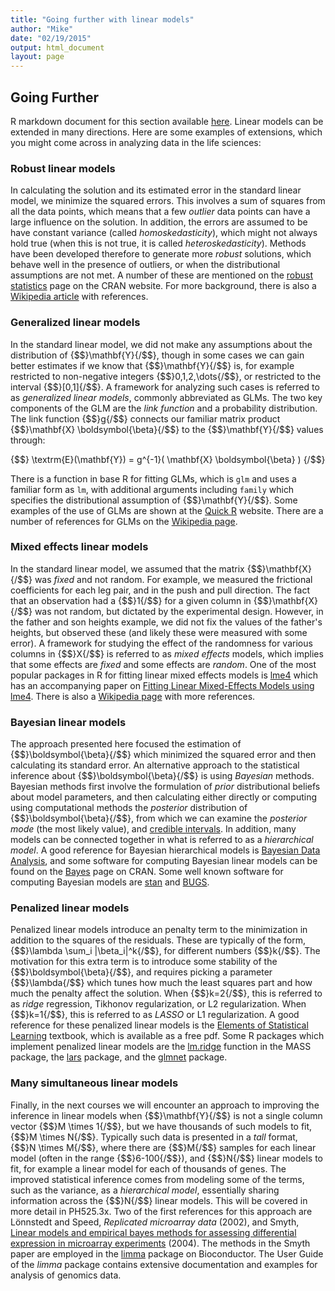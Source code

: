 ```yaml
---
title: "Going further with linear models"
author: "Mike"
date: "02/19/2015"
output: html_document
layout: page
---
```


## Going Further

R markdown document for this section available [here](https://github.com/genomicsclass/labs/tree/master/course2/linear_models_going_further.Rmd).
Linear models can be extended in many directions. Here are some examples of extensions, which you might come across in analyzing data in the life sciences:

### Robust linear models

In calculating the solution and its estimated error in the standard linear model, we minimize the squared errors. This involves a sum of squares from all the data points, which means that a few *outlier* data points can have a large influence on the solution. In addition, the errors are assumed to be have constant variance (called *homoskedasticity*), which might not always hold true (when this is not true, it is called *heteroskedasticity*). Methods have been developed therefore to generate more *robust* solutions, which behave well in the presence of outliers, or when the distributional assumptions are not met. A number of these are mentioned on the [robust statistics](http://cran.r-project.org/web/views/Robust.html) page on the CRAN website. For more background, there is also a [Wikipedia article](http://en.wikipedia.org/wiki/Robust_regression) with references.

### Generalized linear models

In the standard linear model, we did not make any assumptions about the distribution of {$$}\mathbf{Y}{/$$}, though in some cases we can gain better estimates if we know that {$$}\mathbf{Y}{/$$} is, for example restricted to non-negative integers {$$}0,1,2,\dots{/$$}, or restricted to the interval {$$}[0,1]{/$$}. A framework for analyzing such cases is referred to as *generalized linear models*, commonly abbreviated as GLMs. The two key components of the GLM are the *link function* and a probability distribution. The link function {$$}g{/$$} connects our familiar matrix product {$$}\mathbf{X} \boldsymbol{\beta}{/$$} to the {$$}\mathbf{Y}{/$$} values through:

{$$} \textrm{E}(\mathbf{Y}) = g^{-1}( \mathbf{X} \boldsymbol{\beta} ) {/$$}

There is a function in base R for fitting GLMs, which is `glm` and uses a familiar form as `lm`, with additional arguments including `family` which specifies the distributional assumption of {$$}\mathbf{Y}{/$$}. Some examples of the use of GLMs are shown at the [Quick R](http://www.statmethods.net/advstats/glm.html) website. There are a number of references for GLMs on the [Wikipedia page](http://en.wikipedia.org/wiki/Generalized_linear_model). 

### Mixed effects linear models

In the standard linear model, we assumed that the matrix {$$}\mathbf{X}{/$$} was *fixed* and not random. For example, we measured the frictional coefficients for each leg pair, and in the push and pull direction. The fact that an observation had a {$$}1{/$$} for a given column in {$$}\mathbf{X}{/$$} was not random, but dictated by the experimental design. However, in the father and son heights example, we did not fix the values of the father's heights, but observed these (and likely these were measured with some error). A framework for studying the effect of the randomness for various columns in {$$}X{/$$} is referred to as *mixed effects* models, which implies that some effects are *fixed* and some effects are *random*. One of the most popular packages in R for fitting linear mixed effects models is [lme4](http://lme4.r-forge.r-project.org/) which has an accompanying paper on [Fitting Linear Mixed-Effects Models using lme4](http://arxiv.org/abs/1406.5823). There is also a [Wikipedia page](http://en.wikipedia.org/wiki/Mixed_model) with more references.

### Bayesian linear models

The approach presented here focused the estimation of {$$}\boldsymbol{\beta}{/$$} which minimized the squared error and then calculating its standard error. An alternative approach to the statistical inference about {$$}\boldsymbol{\beta}{/$$} is using *Bayesian* methods. Bayesian methods first involve the formulation of *prior* distributional beliefs about model parameters, and then calculating either directly or computing using computational methods the *posterior* distribution of {$$}\boldsymbol{\beta}{/$$}, from which we can examine the *posterior mode* (the most likely value), and [credible intervals](http://en.wikipedia.org/wiki/Credible_interval). In addition, many models can be connected together in what is referred to as a *hierarchical model*. A good reference for Bayesian hierarchical models is [Bayesian Data Analysis](http://www.stat.columbia.edu/~gelman/book/), and some software for computing Bayesian linear models can be found on the [Bayes](http://cran.r-project.org/web/views/Bayesian.html) page on CRAN. Some well known software for computing Bayesian models are [stan](http://mc-stan.org/) and [BUGS](http://www.mrc-bsu.cam.ac.uk/software/bugs/).

### Penalized linear models

Penalized linear models introduce an penalty term to the minimization in addition to the squares of the residuals. These are typically of the form, {$$}\lambda \sum_i \|\beta_i\|^k{/$$}, for different numbers {$$}k{/$$}. The motivation for this extra term is to introduce some stability of the {$$}\boldsymbol{\beta}{/$$}, and requires picking a parameter {$$}\lambda{/$$} which tunes how much the least squares part and how much the penalty affect the solution. When {$$}k=2{/$$}, this is referred to as *ridge* regression, Tikhonov regularization, or L2 regularization. When {$$}k=1{/$$}, this is referred to as *LASSO* or L1 regularization. A good reference for these penalized linear models is the [Elements of Statistical Learning](http://statweb.stanford.edu/~tibs/ElemStatLearn/) textbook, which is available as a free pdf. Some R packages which implement penalized linear models are the [lm.ridge](https://stat.ethz.ch/R-manual/R-devel/library/MASS/html/lm.ridge.html) function in the MASS package, the [lars](http://cran.r-project.org/web/packages/lars/index.html) package, and the [glmnet](http://cran.r-project.org/web/packages/glmnet/index.html) package.

### Many simultaneous linear models

Finally, in the next courses we will encounter an approach to improving the inference in linear models when {$$}\mathbf{Y}{/$$} is not a single column vector {$$}M \times 1{/$$}, but we have thousands of such models to fit, {$$}M \times N{/$$}. Typically such data is presented in a *tall* format, {$$}N \times M{/$$}, where there are {$$}M{/$$} samples for each linear model (often in the range {$$}6-100{/$$}), and {$$}N{/$$} linear models to fit, for example a linear model for each of thousands of genes. The improved statistical inference comes from modeling some of the terms, such as the variance, as a *hierarchical model*, essentially sharing information across the {$$}N{/$$} linear models. This will be covered in more detail in PH525.3x. Two of the first references for this approach are Lönnstedt and Speed, *Replicated microarray data* (2002), and Smyth, [Linear models and empirical bayes methods for assessing differential expression in microarray experiments](http://www.ncbi.nlm.nih.gov/pubmed/16646809) (2004). The methods in the Smyth paper are employed in the [limma](http://www.bioconductor.org/packages/release/bioc/html/limma.html) package on Bioconductor. The User Guide of the *limma* package contains extensive documentation and examples for analysis of genomics data.

